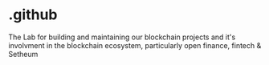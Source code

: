# .github
The Lab for building and maintaining our blockchain projects and it's involvment in the blockchain ecosystem, particularly open finance, fintech &amp; Setheum

